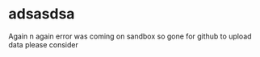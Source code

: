 # adsasdsa

Again n again error was coming on sandbox so gone for github to upload data please consider
